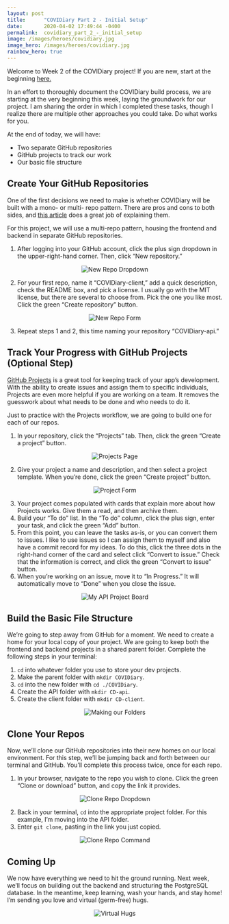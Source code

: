```yaml
---
layout: post
title:      "COVIDiary Part 2 - Initial Setup"
date:       2020-04-02 17:49:44 -0400
permalink:  covidiary_part_2_-_initial_setup
image: /images/heroes/covidiary.jpg
image_hero: /images/heroes/covidiary.jpg
rainbow_hero: true
---
```



Welcome to Week 2 of the COVIDiary project! If you are new, start at the beginning [here.](https://www.codewitch.dev/covidiary_-_a_rails_react_project)

In an effort to thoroughly document the COVIDiary build process, we are starting at the very beginning this week, laying the groundwork for our project. I am sharing the order in which I completed these tasks, though I realize there are multiple other approaches you could take. Do what works for you. 

At the end of today, we will have:

*   Two separate GitHub repositories
*   GitHub projects to track our work
*   Our basic file structure

## Create Your GitHub Repositories

One of the first decisions we need to make is whether COVIDiary will be built with a mono- or multi- repo pattern. There are pros and cons to both sides, and [this article](https://medium.com/@johnclarke_82232/mono-or-multi-repo-6c3674142dfc) does a great job of explaining them. 

For this project, we will use a multi-repo pattern, housing the frontend and backend in separate GitHub repositories.

1. After logging into your GitHub account, click the plus sign dropdown in the upper-right-hand corner. Then, click “New repository.” 
  <center>
  <img alt="New Repo Dropdown" src="https://i.imgur.com/H5TLCUM.png">
  </center>

2. For your first repo, name it “COVIDiary-client,” add a quick description, check the README box, and pick a license. I usually go with the MIT license, but there are several to choose from. Pick the one you like most. Click the green “Create repository” button.
  <center>
  <img alt="New Repo Form" src='https://i.imgur.com/Le4zhHv.png'>
  </center>

3. Repeat steps 1 and 2, this time naming your repository “COVIDiary-api.”


## Track Your Progress with GitHub Projects (Optional Step)

[GitHub Projects](https://help.github.com/en/github/managing-your-work-on-github/about-project-boards) is a great tool for keeping track of your app’s development. With the ability to create issues and assign them to specific individuals, Projects are even more helpful if you are working on a team. It removes the guesswork about what needs to be done and who needs to do it. 

Just to practice with the Projects workflow, we are going to build one for each of our repos.

1. In your repository, click the “Projects” tab. Then, click the green “Create a project” button.
  <center>
  <img alt="Projects Page" src="https://i.imgur.com/rlkzC59.png">
  </center>

2. Give your project a name and description, and then select a project template. When you’re done, click the green “Create project” button.
  <center>
  <img alt="Project Form" src="https://i.imgur.com/zkhvZkz.png">
  </center>

3. Your project comes populated with cards that explain more about how Projects works. Give them a read, and then archive them.
4. Build your “To do” list. In the “To do” column, click the plus sign, enter your task, and click the green “Add” button.
5. From this point, you can leave the tasks as-is, or you can convert them to issues. I like to use issues so I can assign them to myself and also have a commit record for my ideas. To do this, click the three dots in the right-hand corner of the card and select click “Convert to issue.” Check that the information is correct, and click the green “Convert to issue” button.
6. When you’re working on an issue, move it to “In Progress.” It will automatically move to “Done” when you close the issue. 
  <center>
  <img alt="My API Project Board" src="https://i.imgur.com/652f0CS.png">
  </center>

## Build the Basic File Structure

We’re going to step away from GitHub for a moment. We need to create a home for your local copy of your project. We are going to keep both the frontend and backend projects in a shared parent folder. Complete the following steps in your terminal:

1. `cd` into whatever folder you use to store your dev projects.
2. Make the parent folder with `mkdir COVIDiary`.
3. `cd` into the new folder with `cd ./COVIDiary`.
4. Create the API folder with `mkdir CD-api`.
5. Create the client folder with `mkdir CD-client`.

  <center>
  <img alt="Making our Folders" src="https://i.imgur.com/FnjUsfN.png">
  </center>

## Clone Your Repos

Now, we’ll clone our GitHub repositories into their new homes on our local environment. For this step, we’ll be jumping back and forth between our terminal and GitHub. You’ll complete this process twice, once for each repo.

1. In your browser, navigate to the repo you wish to clone. Click the green “Clone or download” button, and copy the link it provides.
  <center>
  <img alt="Clone Repo Dropdown" src="https://i.imgur.com/wLb8spr.png">
  </center>

2. Back in your terminal, `cd` into the appropriate project folder. For this example, I’m moving into the API folder. 
3. Enter `git clone`, pasting in the link you just copied. 
  <center>
  <img alt="Clone Repo Command" src="https://i.imgur.com/bzujRvJ.png">
  </center>

## Coming Up

We now have everything we need to hit the ground running. Next week, we’ll focus on building out the backend and structuring the PostgreSQL database. In the meantime, keep learning, wash your hands, and stay home! I’m sending you love and virtual (germ-free) hugs.
  <center>
  <img src="https://media.giphy.com/media/GHwokG1NqNmms/source.gif" alt="Virtual Hugs">
  </center>
